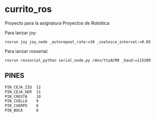 # currito_ros
Proyecto para la asignatura Proyectos de Robótica


Para lanzar joy:

```
rosrun joy joy_node _autorepeat_rate:=10 _coalesce_interval:=0.05
```

Para lanzar rosserial:

```
rosrun rosserial_python serial_node.py /dev/ttyACM0 _baud:=115200
```
## PINES
```bash
PIN_CEJA_IZQ  12
PIN_CEJA_DER  11
PIN_CRESTA    10
PIN_CUELLO    9
PIN_CUERPO    6
PIN_BOCA      8
```
